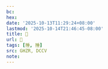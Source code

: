```yaml
---
bc:
hex:
date: '2025-10-13T11:29:24+08:00'
lastmod: '2025-10-14T21:46:45-08:00'
title: 󰡗
url: 󰡗
tags: [捶, 捶]
src: GHZR, DCCV
note:
---
```

